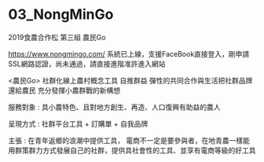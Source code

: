 # 03_NongMinGo
2019食農合作松 第三組 農民Go 

https://www.nongmingo.com/
系統已上線，支援FaceBook直接登入，剛申請SSL網路認證，尚未通過，請直接進階准許進入網站



<農民Go>
社群化線上農村概念工具
自推群益
彈性的共同合作與生活把社群品牌還給農民
充分發揮小農群戰的新構想

服務對象 : 具小農特色、且對地方創生、再造、人口復興有助益的農人

呈現方式 : 社群平台工具 + 訂購單 + 自我品牌

主張 : 
在青年返鄉的浪潮中提供工具，
電商不一定是要參與者，在地青農一樣能用群策群力方式發展自己的社群，提供具社會性的工具、並享有電商等級的好工具

